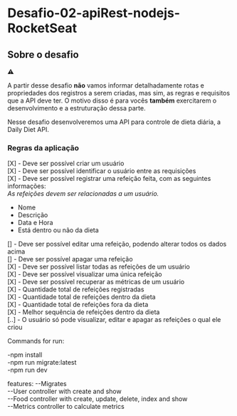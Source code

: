 # Desafio-02-apiRest-nodejs-RocketSeat

## Sobre o desafio

<aside>
⚠️

A partir desse desafio **não** vamos informar detalhadamente rotas e propriedades dos registros a serem criadas, mas sim, as regras e requisitos que a API deve ter.
O motivo disso é para vocês **também** exercitarem o desenvolvimento e a estruturação dessa parte.

</aside>

Nesse desafio desenvolveremos uma API para controle de dieta diária, a Daily Diet API.

### Regras da aplicação

[X] - Deve ser possível criar um usuário </br>
[X] - Deve ser possível identificar o usuário entre as requisições </br>
[X] - Deve ser possível registrar uma refeição feita, com as seguintes informações: </br>
  _*As refeições devem ser relacionadas a um usuário.*_
  - Nome
  - Descrição
  - Data e Hora
  - Está dentro ou não da dieta

[] - Deve ser possível editar uma refeição, podendo alterar todos os dados acima </br>
[] - Deve ser possível apagar uma refeição </br>
[X] - Deve ser possível listar todas as refeições de um usuário </br>
[X] - Deve ser possível visualizar uma única refeição </br>
[X] - Deve ser possível recuperar as métricas de um usuário </br>
[X]  - Quantidade total de refeições registradas </br>
[X]  - Quantidade total de refeições dentro da dieta </br>
[X]  - Quantidade total de refeições fora da dieta </br>
[X]  - Melhor sequência de refeições dentro da dieta </br>
[..] - O usuário só pode visualizar, editar e apagar as refeições o qual ele criou </br>

Commands for run:

-npm install </br>
-npm run migrate:latest </br>
-npm run dev </br>

features:
--Migrates </br>
--User controller with create and show </br>
--Food controller with create, update, delete, index and show </br>
--Metrics controller to calculate metrics </br>
